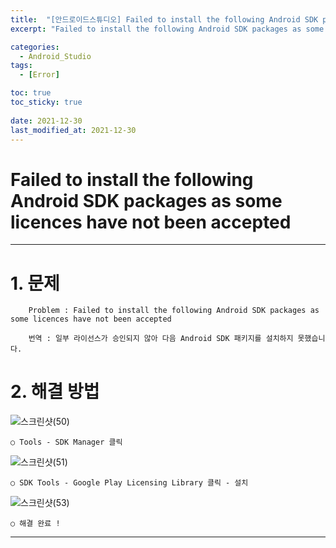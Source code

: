 ```yaml
---
title:  "[안드로이드스튜디오] Failed to install the following Android SDK packages as some licences have not been accepted 해결방법 "
excerpt: "Failed to install the following Android SDK packages as some licences have not been accepted 해결방법"

categories:
  - Android_Studio
tags:
  - [Error]

toc: true
toc_sticky: true
 
date: 2021-12-30
last_modified_at: 2021-12-30
---
```


# Failed to install the following Android SDK packages as some licences have not been accepted

---

# 1. 문제 

        Problem : Failed to install the following Android SDK packages as some licences have not been accepted  
          
        번역 : 일부 라이선스가 승인되지 않아 다음 Android SDK 패키지를 설치하지 못했습니다.  

# 2. 해결 방법

![스크린샷(50)](https://user-images.githubusercontent.com/55564114/147725695-ed6b5931-2a90-4f02-8cc0-72c21693a5b9.png)  

    ○ Tools - SDK Manager 클릭  

![스크린샷(51)](https://user-images.githubusercontent.com/55564114/147725860-a18f2be1-39b6-49b5-be90-beee8f453ac5.png)  

    ○ SDK Tools - Google Play Licensing Library 클릭 - 설치 

![스크린샷(53)](https://user-images.githubusercontent.com/55564114/147725955-147455ec-a40b-47ff-a44d-fecc641d102c.png)  

    ○ 해결 완료 !

---





